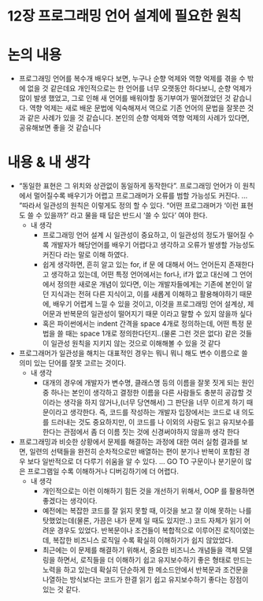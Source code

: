 # 12장 프로그래밍 언어 설계에 필요한 원칙

# 논의 내용

- 프로그래밍 언어를 복수개 배우다 보면, 누구나 순향 억제와 역향 억제를 겪을 수 밖에 없을 것 같은데요 개인적으로는 한 언어를 너무 오랫동안 하다보니, 순향 억제가 많이 발생 했었고, 그로 인해 새 언어를 배워야할 동기부여가 떨어졌었던 것 같습니다. 역향 억제는 새로 배운 문법에 익숙해져서 역으로 기존 언어의 문법을 잘못쓴 것 과 같은 사례가 있을 것 같습니다. 본인의 순향 억제와 역향 억제의 사례가 있다면, 공유해보면 좋을 것 같습니다

# 내용 & 내 생각

- “동일한 표현은 그 위치와 상관없이 동일하게 동작한다”. 프로그래밍 언어가 이 원칙에서 멀어질수록 배우기가 어렵고 프로그래머가 오류를 범할 가능성도 커진다. … ”따라서 일관성의 원칙은 이렇게도 정의 할 수 있다. “어떤 프로그래머가 ‘이런 표현도 쓸 수 있을까?’ 라고 물을 때 답은 반드시 ‘쓸 수 있다’ 여야 한다.
    - 내 생각
        - 프로그래밍 언어 설계 시 일관성이 중요하고, 이 일관성의 정도가 떨어질 수록 개발자가 해당언어를 배우기 어렵다고 생각하고 오류가 발생할 가능성도 커진다 라는 말로 이해 하였다.
        - 쉽게 생각하면, 흔히 알고 있는 for, if 문 에 대해서 어느 언어든지 존재한다고 생각하고 있는데, 어떤 특정 언어에서는 for나, if가 없고 대신에 그 언어에서 정의한 새로운 개념이 있다면, 이는 개발자들에게는 기존에 본인이 알던 지식과는 전혀 다른 지식이고, 이를 새롭게 이해하고 활용해야하기 때문에, 배우기 어렵게 느낄 수 있을 것이고, 이것을 프로그래밍 언어 설계상, 제어문과 반복문의 일관성이 떨어지기 때문 이라고 말할 수 있지 않을까 싶다
        - 혹은 파이썬에서는 indent 간격을 space 4개로 정의하는데, 어떤 특정 문법을 쓸 때는 space 1개로 정의한다던지..(물론 그런 것은 없다) 같은 것들이 일관성 원칙을 지키지 않는 것으로 이해해볼 수 있을 것 같다
- 프로그래머가 일관성을 해치는 대표적인 경우는 뭐니 뭐니 해도 변수 이름으로 쓸 의미 있는 단어를 잘못 고르는 것이다.
    - 내 생각
        - 대개의 경우에 개발자가 변수명, 클래스명 등의 이름을 잘못 짓게 되는 원인 중 하나는 본인이 생각하고 결정한 이름을 다른 사람들도 충분히 공감할 것이라는 생각을 하지 않거나,(너무 당연해서) 그 판단을 너무 이르게 하기 때문이라고 생각한다. 즉, 코드를 작성하는 개발자 입장에서는 코드로 내 의도를 드러내는 것도 중요하지만, 이 코드를 나 이외의 사람도 읽고 유지보수를 한다는 관점에서 좀 더 이름 짓는 것에 신경써야하지 않을까 생각 한다
- 프로그래밍과 비슷한 상황에서 문제를 해결하는 과정에 대한 여러 실험 결과를 보면, 일련의 선택들을 완전히 순차적으로만 배열하는 편이 분기나 반복이 포함된 경우 보다 일반적으로 더 다루기 쉬움을 알 수 있다. … GO TO 구문이나 분기문이 많은 프로그램일 수록 이해하거나 디버깅하기에 더 어렵다.
    - 내 생각
        - 개인적으로는 이런 이해하기 힘든 것을 개선하기 위해서, OOP 를 활용하면 좋겠다는 생각이다.
        - 예전에는 복잡한 코드를 잘 읽지 못할 때, 이것을 보고 잘 이해 못하는 나를 탓했었는데(물론, 가끔은 내가 문제 일 때도 있지만..) 코드 자체가 읽기 어려운 경우도 있었다. 반복문이나 조건들이 복합적으로 이루어진 로직이였는데, 복잡한 비즈니스 로직일 수록 확실히 이해하기가 쉽지 않았었다.
        - 최근에는 이 문제를 해결하기 위해서, 중요한 비즈니스 개념들을 객체 모델링을 하면서, 로직들을 더 이해하기 쉽고 유지보수하기 좋은 형태로 만드는 노력을 하고 있는데 확실히 단순하게 한 메소드안에서 반복문과 조건문을 나열하는 방식보다는 코드가 한결 읽기 쉽고 유지보수하기 좋다는 장점이 있는 것 같다.